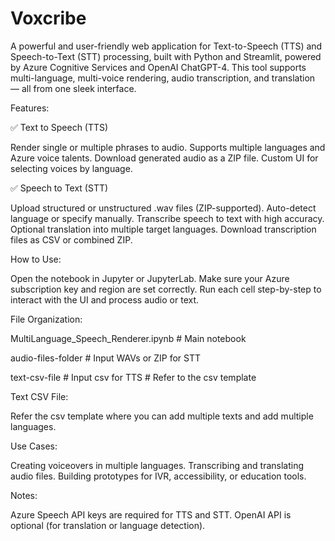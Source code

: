# Voxcribe
A powerful and user-friendly web application for Text-to-Speech (TTS) and Speech-to-Text (STT) processing, built with Python and Streamlit, powered by Azure Cognitive Services and OpenAI ChatGPT-4. This tool supports multi-language, multi-voice rendering, audio transcription, and translation — all from one sleek interface.

Features:

✅ Text to Speech (TTS)

Render single or multiple phrases to audio.
Supports multiple languages and Azure voice talents.
Download generated audio as a ZIP file.
Custom UI for selecting voices by language.

✅ Speech to Text (STT)

Upload structured or unstructured .wav files (ZIP-supported).
Auto-detect language or specify manually.
Transcribe speech to text with high accuracy.
Optional translation into multiple target languages.
Download transcription files as CSV or combined ZIP.

How to Use:

Open the notebook in Jupyter or JupyterLab.
Make sure your Azure subscription key and region are set correctly.
Run each cell step-by-step to interact with the UI and process audio or text.

File Organization:

MultiLanguage_Speech_Renderer.ipynb   # Main notebook

audio-files-folder             # Input WAVs or ZIP for STT

text-csv-file                 # Input csv for TTS # Refer to the csv template

Text CSV File:

Refer the csv template where you can add multiple texts and add multiple languages.

Use Cases:

Creating voiceovers in multiple languages.
Transcribing and translating audio files.
Building prototypes for IVR, accessibility, or education tools.

Notes:

Azure Speech API keys are required for TTS and STT.
OpenAI API is optional (for translation or language detection).


